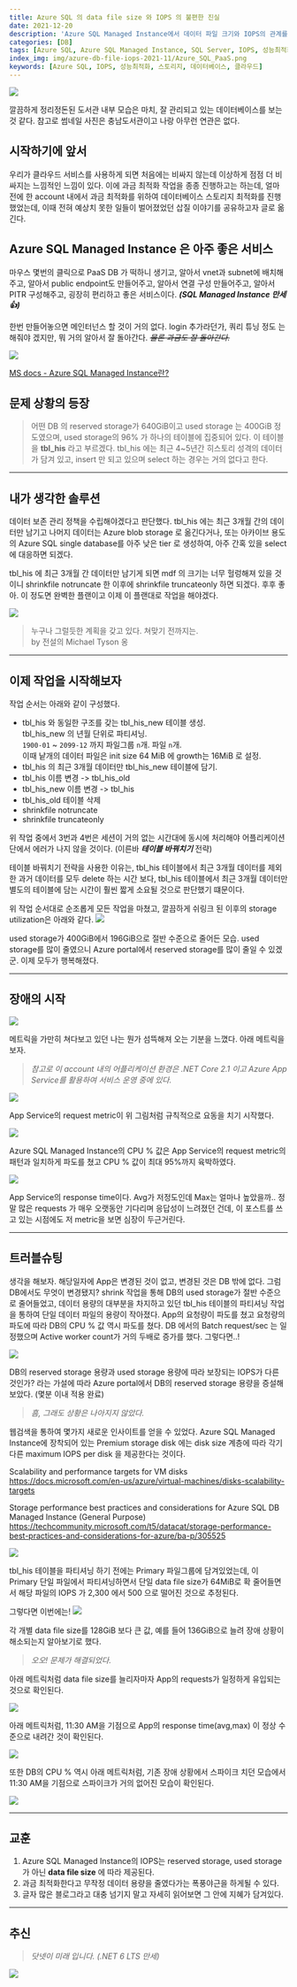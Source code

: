 ```yaml
---
title: Azure SQL 의 data file size 와 IOPS 의 불편한 진실
date: 2021-12-20
description: 'Azure SQL Managed Instance에서 데이터 파일 크기와 IOPS의 관계를 다룹니다. 실제 운영 환경에서 발생한 성능 문제와 해결 과정을 통해 Azure SQL의 스토리지 최적화 방법을 알아봅니다.'
categories: [DB]
tags: [Azure SQL, Azure SQL Managed Instance, SQL Server, IOPS, 성능최적화, 스토리지, Azure, Microsoft, 데이터베이스, 클라우드]
index_img: img/azure-db-file-iops-2021-11/Azure_SQL_PaaS.png
keywords: [Azure SQL, IOPS, 성능최적화, 스토리지, 데이터베이스, 클라우드]
---
```


![](img/azure-db-file-iops-2021-11/library.chungnam.png)

깔끔하게 정리정돈된 도서관 내부 모습은 마치, 잘 관리되고 있는 데이터베이스를 보는 것 같다. 참고로 썸네일 사진은 충남도서관이고 나랑 아무런 연관은 없다.

## 시작하기에 앞서

우리가 클라우드 서비스를 사용하게 되면 처음에는 비싸지 않는데 이상하게 점점 더 비싸지는 느낌적인 느낌이 있다. 이에 과금 최적화 작업을 종종 진행하고는 하는데, 얼마 전에 한 account 내에서 과금 최적화를 위하여 데이터베이스 스토리지 최적화를 진행했었는데, 이때 전혀 예상치 못한 일들이 벌어졌었던 삽질 이야기를 공유하고자 글로 옮긴다.

## Azure SQL Managed Instance 은 아주 좋은 서비스

마우스 몇번의 클릭으로 PaaS DB 가 떡하니 생기고, 알아서 vnet과 subnet에 배치해주고, 알아서 public endpoint도 만들어주고, 알아서 연결 구성 만들어주고, 알아서 PITR 구성해주고, 굉장히 편리하고 좋은 서비스이다. ***(SQL Managed Instance 만세👍)***

한번 만들어놓으면 메인터넌스 할 것이 거의 없다. login 추가라던가, 쿼리 튜닝 정도 는 해줘야 겠지만, 뭐 거의 알아서 잘 돌아간다. *~~물론 과금도 잘 돌아간다.~~*

![](img/azure-db-file-iops-2021-11/Azure_SQL_PaaS.png)

[MS docs - Azure SQL Managed Instance란?](https://docs.microsoft.com/ko-kr/azure/azure-sql/managed-instance/sql-managed-instance-paas-overview)

## 문제 상황의 등장

>어떤 DB 의 reserved storage가 640GiB이고 used storage 는 400GiB 정도였으며, used storage의 96% 가 하나의 테이블에 집중되어 있다. 이 테이블을 **tbl_his** 라고 부르겠다. tbl_his 에는 최근 4~5년간 히스토리 성격의 데이터가 담겨 있고, insert 만 되고 있으며 select 하는 경우는 거의 없다고 한다.

---

## 내가 생각한 솔루션

데이터 보존 관리 정책을 수립해야겠다고 판단했다. tbl_his 에는 최근 3개월 간의 데이터만 남기고 나머지 데이터는 Azure blob storage 로 옮긴다거나, 또는 아카이브 용도의 Azure SQL single database를 아주 낮은 tier 로 생성하여, 아주 간혹 있을 select 에 대응하면 되겠다.

tbl_his 에 최근 3개월 간 데이터만 남기게 되면 mdf 의 크기는 너무 헐렁해져 있을 것이니 shrinkfile notruncate 한 이후에 shrinkfile truncateonly 하면 되겠다. 후후 좋아. 이 정도면 완벽한 플랜이고 이제 이 플랜대로 작업을 해야겠다.

![](img/azure-db-file-iops-2021-11/Everyone_has_a_plan.png)
>누구나 그럴듯한 계획을 갖고 있다. 쳐맞기 전까지는.  
by 전설의 Michael Tyson 옹

---

## 이제 작업을 시작해보자

작업 순서는 아래와 같이 구성했다.

- tbl_his 와 동일한 구조를 갖는 tbl_his_new 테이블 생성.  
tbl_his_new 의 년월 단위로 파티셔닝.  
`1900-01` ~ `2099-12` 까지 파일그룹 `n`개. 파일 `n`개.  
이때 낱개의 데이터 파일은 init size 64 MiB 에 growth는 16MiB 로 설정.
- tbl_his 의 최근 3개월 데이터만 tbl_his_new 테이블에 담기.
- tbl_his 이름 변경 -> tbl_his_old
- tbl_his_new 이름 변경 -> tbl_his
- tbl_his_old 테이블 삭제
- shrinkfile notruncate
- shrinkfile truncateonly

위 작업 중에서 3번과 4번은 세션이 거의 없는 시간대에 동시에 처리해야 어플리케이션 단에서 에러가 나지 않을 것이다.
(이른바 ***테이블 바꿔치기*** 전략)

테이블 바꿔치기 전략을 사용한 이유는, tbl_his 테이블에서 최근 3개월 데이터를 제외한 과거 데이터를 모두 delete 하는 시간 보다, tbl_his 테이블에서 최근 3개월 데이터만 별도의 테이블에 담는 시간이 훨씬 짧게 소요될 것으로 판단했기 떄문이다.

위 작업 순서대로 순조롭게 모든 작업을 마쳤고, 깔끔하게 쉬링크 된 이후의 storage utilization은 아래와 같다.
![](img/azure-db-file-iops-2021-11/storage_check.png)

used storage가 400GiB에서 196GiB으로 절반 수준으로 줄어든 모습. used storage를 많이 줄였으니 Azure portal에서 reserved storage를 많이 줄일 수 있겠군. 이제 모두가 행복해졌다.

---

## 장애의 시작

![](img/azure-db-file-iops-2021-11/developer_horror.png)

메트릭을 가만히 쳐다보고 있던 나는 뭔가 섬뜩해져 오는 기분을 느꼈다. 아래 메트릭을 보자.
>*참고로 이 account 내의 어플리케이션 환경은 .NET Core 2.1 이고 Azure App Service를 활용하여 서비스 운영 중에 있다.*

![](img/azure-db-file-iops-2021-11/metric_01.png)

App Service의 request metric이 위 그림처럼 규칙적으로 요동을 치기 시작했다.

![](img/azure-db-file-iops-2021-11/metric_02.png)

Azure SQL Managed Instance의 CPU % 값은 App Service의 request metric의 패턴과 일치하게 파도를 쳤고 CPU % 값이 최대 95%까지 육박하였다.

![](img/azure-db-file-iops-2021-11/metric_03.png)

App Service의 response time이다. Avg가 저정도인데 Max는 얼마나 높았을까.. 정말 많은 requests 가 매우 오랫동안 기다리며 응답성이 느려졌던 건데, 이 포스트를 쓰고 있는 시점에도 저 metric을 보면 심장이 두근거린다.

---

## 트러블슈팅

생각을 해보자. 해당일자에 App은 변경된 것이 없고, 변경된 것은 DB 밖에 없다. 그럼 DB에서도 무엇이 변경됐지? shrink 작업을 통해 DB의 used storage가 절반 수준으로 줄어들었고, 데이터 용량의 대부분을 차지하고 있던 tbl_his 테이블의 파티셔닝 작업을 통하여 단일 데이터 파일의 용량이 작아졌다. App의 요청량이 파도를 쳤고 요청량의 파도에 따라 DB의 CPU % 값 역시 파도를 쳤다. DB 에서의 Batch request/sec 는 일정했으며 Active worker count가 거의 두배로 증가를 했다. 그렇다면..!

![](img/azure-db-file-iops-2021-11/idea_flash.png)

DB의 reserved storage 용량과 used storage 용량에 따라 보장되는 IOPS가 다른 것인가? 라는 가설에 따라 Azure portal에서 DB의 reserved storage 용량을 증설해보았다. (몇분 이내 적용 완료)

>*흠, 그래도 상황은 나아지지 않았다.*

웹검색을 통하여 몇가지 새로운 인사이트를 얻을 수 있었다. Azure SQL Managed Instance에 장착되어 있는 Premium storage disk 에는 disk size 계층에 따라 각기 다른 maximum IOPS per disk 을 제공한다는 것이다.

Scalability and performance targets for VM disks  
https://docs.microsoft.com/en-us/azure/virtual-machines/disks-scalability-targets

Storage performance best practices and considerations for Azure SQL DB Managed Instance (General Purpose)  
https://techcommunity.microsoft.com/t5/datacat/storage-performance-best-practices-and-considerations-for-azure/ba-p/305525

![](img/azure-db-file-iops-2021-11/Premium_unmanaged_disks_Per-disk_limits.png)

tbl_his 테이블을 파티셔닝 하기 전에는 Primary 파일그룹에 담겨있었는데, 이 Primary 단일 파일에서 파티셔닝하면서 단일 data file size가 64MiB로 확 줄어들면서 해당 파일의 IOPS 가 2,300 에서 500 으로 떨어진 것으로 추정된다.

그렇다면 이번에는!
![](img/azure-db-file-iops-2021-11/idea_flash.png)

각 개별 data file size를 128GiB 보다 큰 값, 예를 들어 136GiB으로 늘려 장애 상황이 해소되는지 알아보기로 했다.

>*오오! 문제가 해결되었다.*

아래 메트릭처럼 data file size를 늘리자마자 App의 requests가 일정하게 유입되는 것으로 확인된다.

![](img/azure-db-file-iops-2021-11/metric_normal_03.png)

아래 메트릭처럼, 11:30 AM을 기점으로 App의 response time(avg,max) 이 정상 수준으로 내려간 것이 확인된다.

![](img/azure-db-file-iops-2021-11/metric_normal_05.png)

또한 DB의 CPU % 역시 아래 메트릭처럼, 기존 장애 상황에서 스파이크 치던 모습에서 11:30 AM을 기점으로 스파이크가 거의 없어진 모습이 확인된다.

![](img/azure-db-file-iops-2021-11/metric_normal_04.png)

---

## 교훈

1. Azure SQL Managed Instance의 IOPS는 reserved storage, used storage가 아닌 __data file size__ 에 따라 제공된다.
1. 과금 최적화한다고 무작정 데이터 용량을 줄였다가는 폭풍야근을 하게될 수 있다.
1. 글자 많은 블로그라고 대충 넘기지 말고 자세히 읽어보면 그 안에 지혜가 담겨있다.

---

## 추신
>*닷넷이 미래 입니다. (.NET 6 LTS 만세)*

![](img/azure-db-file-iops-2021-11/dotnet_is_future.png)